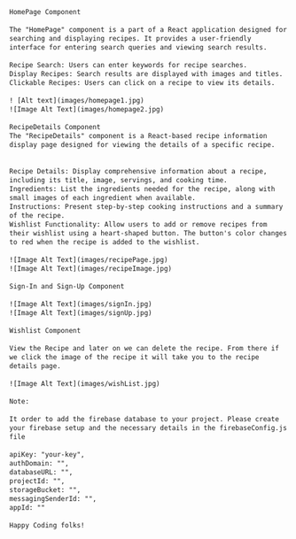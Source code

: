     HomePage Component

    The "HomePage" component is a part of a React application designed for searching and displaying recipes. It provides a user-friendly interface for entering search queries and viewing search results.

    Recipe Search: Users can enter keywords for recipe searches.
    Display Recipes: Search results are displayed with images and titles.
    Clickable Recipes: Users can click on a recipe to view its details.

    ! [Alt text](images/homepage1.jpg)
    ![Image Alt Text](images/homepage2.jpg)

    RecipeDetails Component
    The "RecipeDetails" component is a React-based recipe information display page designed for viewing the details of a specific recipe.


    Recipe Details: Display comprehensive information about a recipe, including its title, image, servings, and cooking time.
    Ingredients: List the ingredients needed for the recipe, along with small images of each ingredient when available.
    Instructions: Present step-by-step cooking instructions and a summary of the recipe.
    Wishlist Functionality: Allow users to add or remove recipes from their wishlist using a heart-shaped button. The button's color changes to red when the recipe is added to the wishlist.

    ![Image Alt Text](images/recipePage.jpg)
    ![Image Alt Text](images/recipeImage.jpg)

    Sign-In and Sign-Up Component

    ![Image Alt Text](images/signIn.jpg)
    ![Image Alt Text](images/signUp.jpg)

    Wishlist Component

    View the Recipe and later on we can delete the recipe. From there if we click the image of the recipe it will take you to the recipe details page.

    ![Image Alt Text](images/wishList.jpg)

    Note:

    It order to add the firebase database to your project. Please create your firebase setup and the necessary details in the firebaseConfig.js file 

    apiKey: "your-key",
    authDomain: "",
    databaseURL: "",
    projectId: "",
    storageBucket: "",
    messagingSenderId: "",
    appId: ""

    Happy Coding folks!






